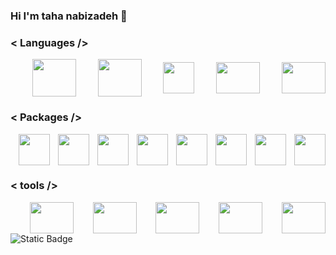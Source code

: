 ### Hi I'm taha nabizadeh  👋
### \< Languages \/>
<div style="display: flex;flex-direction: row;justify-content: space-between;align-items: center;"><br>
  <img height="60" width="70" src="https://cdn.jsdelivr.net/gh/devicons/devicon/icons/css3/css3-original-wordmark.svg" />
  <img height="60" width="70" src="https://cdn.jsdelivr.net/gh/devicons/devicon/icons/html5/html5-original-wordmark.svg" />
  <img height="50" width="50" src="https://cdn.jsdelivr.net/gh/devicons/devicon/icons/javascript/javascript-original.svg" />
  <img height="50" width="70" src="https://cdn.jsdelivr.net/gh/devicons/devicon/icons/python/python-original.svg" />  
  <img height="50" width="70" src="https://cdn.jsdelivr.net/gh/devicons/devicon/icons/cplusplus/cplusplus-original.svg" />
</div>

### \< Packages \/>
<div style="display: flex;flex-direction: row;justify-content: space-between;align-items: center;"><br>
  <img height="50" width="50" src="https://cdn.jsdelivr.net/gh/devicons/devicon/icons/jquery/jquery-plain-wordmark.svg" />
  <img height="50" width="50" src="https://cdn.jsdelivr.net/gh/devicons/devicon/icons/numpy/numpy-original.svg" />
  <img height="50" width="50" src="https://cdn.jsdelivr.net/gh/devicons/devicon/icons/pycharm/pycharm-original.svg" />
  <img height="50" width="50" src="https://cdn.jsdelivr.net/gh/devicons/devicon/icons/mongodb/mongodb-original.svg" />
  <img height="50" width="50" src="https://cdn.jsdelivr.net/gh/devicons/devicon/icons/qt/qt-original.svg" />
  <img height="50" width="50" src="https://cdn.jsdelivr.net/gh/devicons/devicon/icons/sqlite/sqlite-original.svg" />
  <img height="50" width="50" src="https://cdn.jsdelivr.net/gh/devicons/devicon/icons/sass/sass-original.svg" />
  <img height="50" width="50" src="https://cdn.jsdelivr.net/gh/devicons/devicon/icons/bootstrap/bootstrap-original.svg" />
</div>

### \< tools \/>
<div style="display: flex;flex-direction: row;justify-content: space-between;align-items: center;"><br>

  <img height="50" width="70" src="https://cdn.jsdelivr.net/gh/devicons/devicon/icons/xd/xd-plain.svg" />
  <img height="50" width="70" src="https://cdn.jsdelivr.net/gh/devicons/devicon/icons/figma/figma-original.svg" />
  <img height="50" width="70" src="https://cdn.jsdelivr.net/gh/devicons/devicon/icons/slack/slack-original.svg" />
  <img height="50" width="70" src="https://cdn.jsdelivr.net/gh/devicons/devicon/icons/vscode/vscode-original.svg" />
  <img height="50" width="70" src="https://cdn.jsdelivr.net/gh/devicons/devicon/icons/anaconda/anaconda-original.svg" />
</div>

<img alt="Static Badge" src="https://img.shields.io/badge/:badgeContent">



